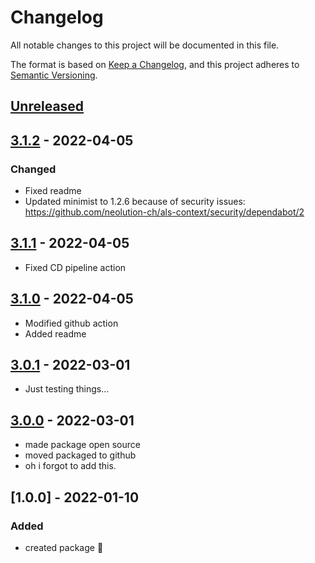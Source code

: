 # Changelog

All notable changes to this project will be documented in this file.

The format is based on [Keep a Changelog](https://keepachangelog.com/en/1.0.0/),
and this project adheres to [Semantic Versioning](https://semver.org/spec/v2.0.0.html).

## [Unreleased]

## [3.1.2] - 2022-04-05

### Changed

-   Fixed readme
-   Updated minimist to 1.2.6 because of security issues: <https://github.com/neolution-ch/als-context/security/dependabot/2>

## [3.1.1] - 2022-04-05

-   Fixed CD pipeline action

## [3.1.0] - 2022-04-05

-   Modified github action
-   Added readme

## [3.0.1] - 2022-03-01

-   Just testing things...

## [3.0.0] - 2022-03-01

-   made package open source
-   moved packaged to github
-   oh i forgot to add this.

## [1.0.0] - 2022-01-10

### Added

-   created package :tada: 

[Unreleased]: https://github.com/neolution-ch/als-context/compare/3.1.2...HEAD

[3.1.2]: https://github.com/neolution-ch/als-context/compare/3.1.1...3.1.2

[3.1.1]: https://github.com/neolution-ch/als-context/compare/3.1.0...3.1.1

[3.1.0]: https://github.com/neolution-ch/als-context/compare/3.0.1...3.1.0

[3.0.1]: https://github.com/neolution-ch/als-context/compare/3.0.0...3.0.1

[3.0.0]: https://github.com/neolution-ch/als-context/compare/1.0.0...3.0.0
